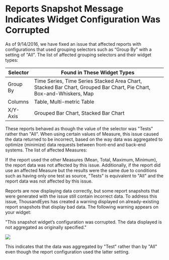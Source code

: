 # Reports Snapshot Message Indicates Widget Configuration Was Corrupted

As of 9/14/2016, we have fixed an issue that affected reports with configurations that used grouping selectors such as “Group By" with a setting of "All". The list of affected grouping selectors and their widget types:

| Selector | Found in These Widget Types                                                                                         |
| -------- | ------------------------------------------------------------------------------------------------------------------- |
| Group By | Time Series, Time Series Stacked Area Chart, Stacked Bar Chart, Grouped Bar Chart, Pie Chart, Box-and-Whiskers, Map |
| Columns  | Table, Multi-metric Table                                                                                           |
| X/Y-Axis | Grouped Bar Chart, Stacked Bar Chart                                                                                |

These reports behaved as though the value of the selector was "Tests" rather than "All". When using certain values of Measure, this issue caused the data returned to be incorrect, based on the way data was aggregated to optimize (minimize) data requests between front-end and back-end systems. The list of affected Measures:

If the report used the other Measures (Mean, Total, Maximum, Minimum), the report data was not affected by this issue. Additionally, if the report did use an affected Measure but the results were the same due to conditions such as having only one test as source, "Tests" is equivalent to "All" and the report data was not affected by this issue.

Reports are now displaying data correctly, but some report snapshots that were generated with the issue still contain incorrect data. To address this issue, ThousandEyes has created a warning displayed on already-existing report snapshots that display bad data. The following warning appears on your widget:

"This snapshot widget’s configuration was corrupted. The data displayed is not aggregated as originally specified."

![](https://2360053865-files.gitbook.io/\~/files/v0/b/gitbook-x-prod.appspot.com/o/spaces%2F-M4QARF6s57qxMrOHDTZ%2Fuploads%2Fgit-blob-428177ae36ec017a5c21b1aff0ab4ca54b26acc0%2Fproduct-documentation\_reports\_reports-snapshot-message-indicates-widget-configuration-was-corrupted-1.png?alt=media)

This indicates that the data was aggregated by "Test" rather than by "All" even though the report configuration used the latter setting.
